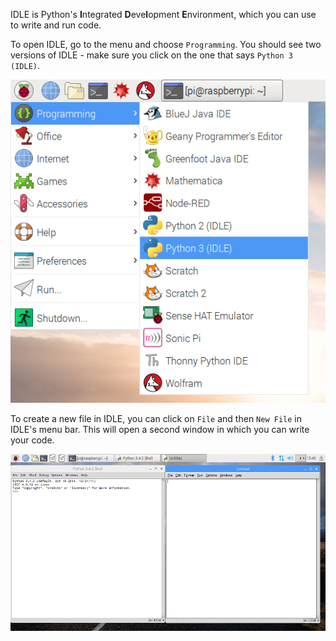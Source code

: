 IDLE is Python's **I**ntegrated **D**eve**l**opment **E**nvironment, which you can use to write and run code.

To open IDLE, go to the menu and choose `Programming`. You should see two versions of IDLE - make sure you click on the one that says `Python 3 (IDLE)`.

![Opening IDLE](images/opening-idle.png)

To create a new file in IDLE, you can click on `File` and then `New File` in IDLE's menu bar. This will open a second window in which you can write your code.


![New Window](images/new-window.png)


